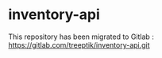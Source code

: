 # inventory-api

This repository has been migrated to Gitlab :
<https://gitlab.com/treeptik/inventory-api.git>